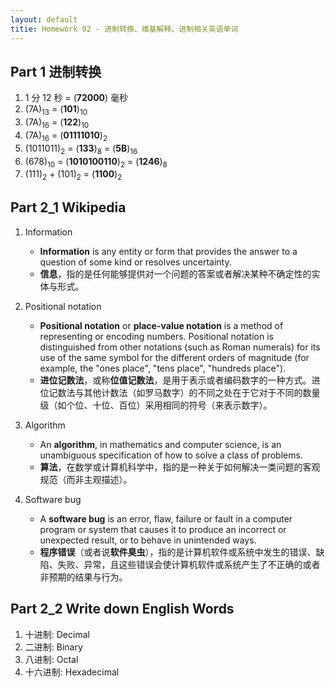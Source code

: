 ```yaml
---
layout: default
titie: Homework 02 - 进制转换、维基解释、进制相关英语单词
---
```


## Part 1 进制转换

1. 1 分 12 秒 = (**72000**) 毫秒
2. (7A)<sub>13</sub> = (**101**)<sub>10</sub>
3. (7A)<sub>16</sub> = (**122**)<sub>10</sub>
4. (7A)<sub>16</sub> = (**01111010**)<sub>2</sub>
5. (1011011)<sub>2</sub> = (**133**)<sub>8</sub> = (**5B**)<sub>16</sub>
6. (678)<sub>10</sub> = (**1010100110**)<sub>2</sub> = (**1246**)<sub>8</sub>
7. (111)<sub>2</sub> + (101)<sub>2</sub> = (**1100**)<sub>2</sub>

## Part 2_1 Wikipedia

1. Information
    - **Information** is any entity or form that provides the answer to a question of some kind or resolves uncertainty.
    - **信息**，指的是任何能够提供对一个问题的答案或者解决某种不确定性的实体与形式。

2. Positional notation
    - **Positional notation** or **place-value notation** is a method of representing or encoding numbers. Positional notation is distinguished from other notations (such as Roman numerals) for its use of the same symbol for the different orders of magnitude (for example, the "ones place", "tens place", "hundreds place").
    - **进位记数法**，或称**位值记数法**，是用于表示或者编码数字的一种方式。进位记数法与其他计数法（如罗马数字）的不同之处在于它对于不同的数量级（如个位、十位、百位）采用相同的符号（来表示数字）。

3. Algorithm
    - An **algorithm**, in mathematics and computer science, is an unambiguous specification of how to solve a class of problems.
    - **算法**，在数学或计算机科学中，指的是一种关于如何解决一类问题的客观规范（而非主观描述）。

4. Software bug
    - A **software bug** is an error, flaw, failure or fault in a computer program or system that causes it to produce an incorrect or unexpected result, or to behave in unintended ways.
    - **程序错误**（或者说**软件臭虫**），指的是计算机软件或系统中发生的错误、缺陷、失败、异常，且这些错误会使计算机软件或系统产生了不正确的或者非预期的结果与行为。

## Part 2_2 Write down English Words

1. 十进制: Decimal
2. 二进制: Binary
3. 八进制: Octal
4. 十六进制: Hexadecimal